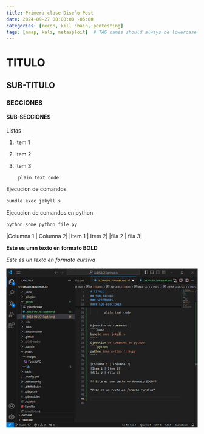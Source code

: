 ```yaml
---
title: Primera clase Diseño Post
date: 2024-09-27 00:00:00 -05:00
categories: [recon, kill chain, pentesting]
tags: [nmap, kali, metasploit]  # TAG names should always be lowercase
---
```

# TITULO

## SUB-TITULO

### SECCIONES

#### SUB-SECCIONES


Listas
1. Item 1
2. Item 2
3. Item 3

        plain text code


Ejecucion de comandos
````bash 
bundle exec jekyll s
`````
Ejecucion de comandos en python

````python
python some_python_file.py
````

|Columna 1 | Columna 2|
|Item 1 | Item 2|
|fila 2 | fila 3|

**Este es umn texto en formato BOLD**

*Este es un texto en formato cursiva*

![figura 1](/assets/images/figura1.png)
